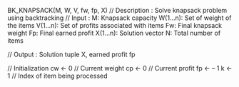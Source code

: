 BK_KNAPSACK(M, W, V, fw, fp, X)
// Description : Solve knapsack problem using backtracking
// Input :
M: Knapsack capacity
W(1...n): Set of weight of the items
V(1...n): Set of profits associated with items
Fw: Final knapsack weight
Fp: Final earned profit
X(1...n): Solution vector
N: Total number of items

// Output : Solution tuple X, earned profit fp

// Initialization
cw ← 0		// Current weight
cp ← 0		// Current profit
fp ← – 1 
k ← 1		// Index of item being processed
